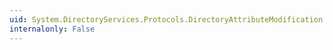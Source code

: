 ```yaml
---
uid: System.DirectoryServices.Protocols.DirectoryAttributeModification.#ctor
internalonly: False
---
```


